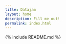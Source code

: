 ```yaml
---
title: Datajam
layout: home
description: Fill me out!
permalink: index.html
---
```


{% include README.md %}